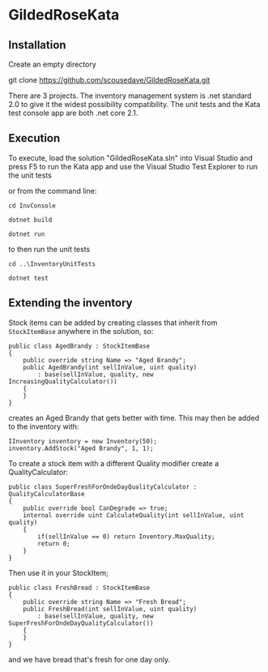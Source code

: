 


# GildedRoseKata
## Installation

Create an empty directory

git clone https://github.com/scousedave/GildedRoseKata.git

There are 3 projects. The inventory management system is .net standard 2.0 to give it the widest possibility compatibility. The unit tests and the Kata test console app are both .net core 2.1. 

## Execution
To execute, load the solution  "GildedRoseKata.sln" into Visual Studio and press F5 to run the Kata app and use the Visual Studio Test Explorer to run the unit tests

or from the command line:
```
cd InvConsole

dotnet build

dotnet run
```
to then run the unit tests

```
cd ..\InventoryUnitTests

dotnet test
```
## Extending the inventory

Stock items can be added by creating classes that inherit from `StockItemBase` anywhere in the solution, so:

```
public class AgedBrandy : StockItemBase
{
	public override string Name => "Aged Brandy";
	public AgedBrandy(int sellInValue, uint quality) 
		: base(sellInValue, quality, new IncreasingQualityCalculator())
	{
	}
}
```

creates an Aged Brandy that gets better with time. This may then be added  to the inventory with:

```
IInventory inventory = new Inventory(50);
inventory.AddStock("Aged Brandy", 1, 1);
```
To create a stock item with a different Quality modifier create a QualityCalculator:
```
public class SuperFreshForOndeDayQualityCalculator : QualityCalculatorBase
{
	public override bool CanDegrade => true;
	internal override uint CalculateQuality(int sellInValue, uint quality)
	{
		if(sellInValue == 0) return Inventory.MaxQuality;
		return 0;
	}
}
```
Then use it in your StockItem;
```
public class FreshBread : StockItemBase
{
	public override string Name => "Fresh Bread";
	public FreshBread(int sellInValue, uint quality) 
		: base(sellInValue, quality, new SuperFreshForOndeDayQualityCalculator())
	{
	}
}
```
and we have bread that's fresh for one day only.
